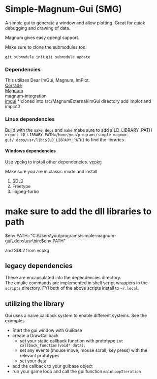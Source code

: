 # Simple-Magnum-Gui (SMG)

A simple gui to generate a window and allow plotting.
Great for quick debugging and drawing of data. 

Magnum gives easy opengl support.

Make sure to clone the submodules too.

`git submodule init`
`git submodule update`

### Dependencies

This utilizes Dear ImGui, Magnum, ImPlot.  
[Corrade](github.com/mosra/corrade)  
[Magnum](github.com/mosra/magnum)  
[magnum-integration](https://github.com/mosra/magnum-integration)  
[imgui](https://github.com/ocornut/imgui)  * cloned into src/MagnumExternal/ImGui directory
add implot and implot3

### Linux dependencies
Build with the `make deps`
and `make`
make sure to add a LD_LIBRARY_PATH
`export LD_LIBRARY_PATH=/home/you/programs/simple-magnum-gui/.deps/usr/lib:${LD_LIBRARY_PATH}`
to find the libraries

#### Windows dependencies
Use vpckg to install other dependencies.
[vcpkg](https://github.com/microsoft/vcpkg)

Make sure you are in classic mode and install 

1. SDL2
2. Freetype
3. libjpeg-turbo


# make sure to add the dll libraries to path 
$env:PATH="C:\Users\you\programs\simple-magnum-gui\.deps\usr\bin;$env:PATH"

and SDL2 from vcpkg

## legacy dependencies
These are encapsulated into the dependencies directory.  
The cmake commands are implemented in shell script wrappers in the
`scripts` directory. 
FYI both of the above scripts install to `~/.local`. 

 ## utilizing the library
Gui uses a naive callback system to enable different systems.
See the examples
 * Start the gui window with GuiBase
 * create a DrawCallback
    * set your static callback function with prototype 
        ` int callback_function(void* data); `
    * set any events (mouse move, mouse scroll, key press) with the relevant prototypes
    * set your data
* add the callback to your guibase object
* run your game loop and call the gui function `mainLoopIteration`






